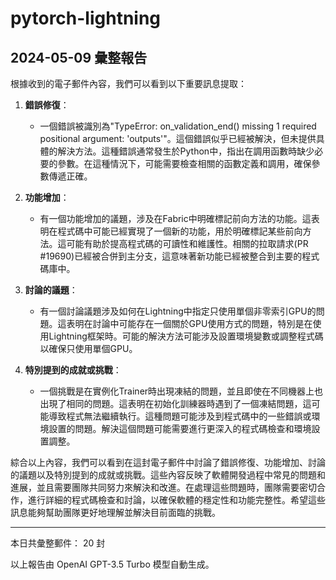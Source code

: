 # pytorch-lightning

## 2024-05-09 彙整報告

根據收到的電子郵件內容，我們可以看到以下重要訊息提取：



1. **錯誤修復**：

   - 一個錯誤被識別為"TypeError: on_validation_end() missing 1 required positional argument: 'outputs'"。這個錯誤似乎已經被解決，但未提供具體的解決方法。這種錯誤通常發生於Python中，指出在調用函數時缺少必要的參數。在這種情況下，可能需要檢查相關的函數定義和調用，確保參數傳遞正確。



2. **功能增加**：

   - 有一個功能增加的議題，涉及在Fabric中明確標記前向方法的功能。這表明在程式碼中可能已經實現了一個新的功能，用於明確標記某些前向方法。這可能有助於提高程式碼的可讀性和維護性。相關的拉取請求(PR #19690)已經被合併到主分支，這意味著新功能已經被整合到主要的程式碼庫中。



3. **討論的議題**：

   - 有一個討論議題涉及如何在Lightning中指定只使用單個非零索引GPU的問題。這表明在討論中可能存在一個關於GPU使用方式的問題，特別是在使用Lightning框架時。可能的解決方法可能涉及設置環境變數或調整程式碼以確保只使用單個GPU。



4. **特別提到的成就或挑戰**：

   - 一個挑戰是在實例化Trainer時出現凍結的問題，並且即使在不同機器上也出現了相同的問題。這表明在初始化訓練器時遇到了一個凍結問題，這可能導致程式無法繼續執行。這種問題可能涉及到程式碼中的一些錯誤或環境設置的問題。解決這個問題可能需要進行更深入的程式碼檢查和環境設置調整。



綜合以上內容，我們可以看到在這封電子郵件中討論了錯誤修復、功能增加、討論的議題以及特別提到的成就或挑戰。這些內容反映了軟體開發過程中常見的問題和進展，並且需要團隊共同努力來解決和改進。在處理這些問題時，團隊需要密切合作，進行詳細的程式碼檢查和討論，以確保軟體的穩定性和功能完整性。希望這些訊息能夠幫助團隊更好地理解並解決目前面臨的挑戰。



---



本日共彙整郵件： 20 封



以上報告由 OpenAI GPT-3.5 Turbo 模型自動生成。